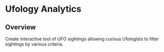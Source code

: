 # Ufology Analytics

## Overview

Create interactive tool of UFO sightings allowing curious Ufologists to filter sightings by various criteria.

